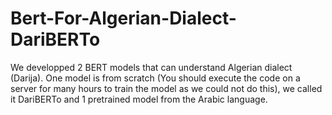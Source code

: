 # Bert-For-Algerian-Dialect-DariBERTo
We developped 2 BERT models that can understand Algerian dialect (Darija). One model is from scratch (You should execute the code on a server for many hours to train the model as we could not do this), we called it DariBERTo and 1 pretrained model from the Arabic language.
